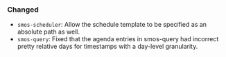 ### Changed

* `smos-scheduler`: Allow the schedule template to be specified as an absolute path as well.
* `smos-query`: Fixed that the agenda entries in smos-query had incorrect
  pretty relative days for timestamps with a day-level granularity.

